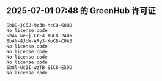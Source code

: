 ## 2025-07-01 07:48 的 GreenHub 许可证
```
SbBD-jC5J-Mz3b-hcC8-60BD
No license code
SbAV-weHj-CrF4-XuC8-2A06
SbAN-4JbW-ARy3-KoC8-C0A3
No license code
No license code
No license code
No license code
Sb8l-Uc1I-wzTB-SIC8-E5DD
No license code
```
